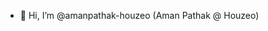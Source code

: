 - 👋 Hi, I’m @amanpathak-houzeo (Aman Pathak @ Houzeo)

<!---
amanpathak-houzeo/amanpathak-houzeo is a ✨ special ✨ repository because its `README.md` (this file) appears on your GitHub profile.
You can click the Preview link to take a look at your changes.
--->
